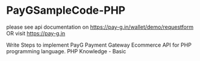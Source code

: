 # PayGSampleCode-PHP
please see api documentation on https://pay-g.in/wallet/demo/requestform OR visit https://pay-g.in

Write Steps to implement PayG Payment Gateway Ecommerce API for PHP programming language. 
PHP Knowledge - Basic

